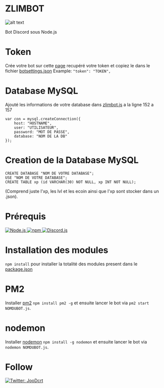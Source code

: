 # ZLIMBOT

![alt text](https://i.imgur.com/GfgsBdt.jpg)

Bot Discord sous Node.js

# Token

Crée votre bot sur cette [page](https://discordapp.com/developers/applications/) recupéré votre token et copiez le dans le fichier [botsettings.json](https://github.com/GrimZam/GRIMBOT/blob/master/botsettings.json)
Example: `"token": "TOKEN",`

# Database MySQL

Ajouté les informations de votre database dans [zlimbot.js](http://git.grindhouse.xyz:8888/GrimZam/grimbot/blob/master/zlimbot.js) a la ligne 152 a 157
```
var con = mysql.createConnection({
    host: "HOSTNAME",
    user: "UTILISATEUR",
    password: "MOT DE PASSE",
    database: "NOM DE LA DB"
});
```

# Creation de la Database MySQL

```
CREATE DATABASE "NOM DE VOTRE DATABASE";
USE "NOM DE VOTRE DATABASE";
CREATE TABLE xp (id VARCHAR(30) NOT NULL, xp INT NOT NULL);
```

(Comprend juste l'xp, les lvl et les ecoin ainsi que l'xp sont stocker dans un .json).

# Prérequis

<p>
  <a href="https://nodejs.org/en">
    <img alt="Node.js" src="https://img.shields.io/badge/Node.js-Download-3ADC1A&?style=flat-square&logo=appveyor" {:target="_blank"} />
  </a>
    <a href="https://www.npmjs.com/get-npm">
    <img alt="npm" src="https://img.shields.io/badge/npm-Download-E13A18&?style=flat-square&logo=appveyor" target="_blank" />
  </a>
    <a href="https://discord.js.org/#/">
    <img alt="Discord.js" src="https://img.shields.io/badge/Discord.js-Download-%232196f3&?style=flat-square&logo=appveyor" target="_blank" />
  </a>
</p>

# Installation des modules

`npm install` pour installer la totalité des modules present dans le [package.json](https://github.com/GrimZam/GRIMBOT/blob/master/package.json)

# PM2

Installer [pm2](http://pm2.keymetrics.io/) `npm install pm2 -g` et ensuite lancer le bot via `pm2 start NOMDUBOT.js`.

# nodemon

Installer [nodemon](https://nodemon.io/) `npm install -g nodemon` et ensuite lancer le bot via `nodemon NOMDUBOT.js`.

# Follow

<p>
  <a href="https://twitter.com/JooDcrt">
    <img alt="Twitter: JooDcrt" src="https://img.shields.io/badge/twitter-follow-blue&?style=flat-square&logo=appveyor" target="_blank" />
  </a>
</p>
